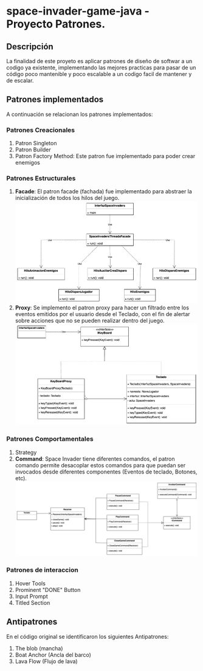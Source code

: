 # space-invader-game-java - Proyecto Patrones.

## Descripción

La finalidad de este proyeto es aplicar patrones de diseño de softwar a un codigo ya existente, 
implementando las mejores practicas para pasar de un código poco mantenible y poco escalable
a un codigo facil de mantener y de escalar.

## Patrones implementados

A continuación se relacionan los patrones implementados:

### Patrones Creacionales
 1. Patron Singleton 
 2. Patron Builder
 3. Patron Factory Method: Este patron fue implementado para poder crear enemigos 
### Patrones Estructurales
  1. **Facade**: El patron facade (fachada) fue implementado para abstraer la inicialización de todos los hilos del juego.
![facade-class.png](src%2Fmain%2Fresources%2Fdiagrams%2Ffacade-class.png)
  2. **Proxy**: Se implemento el patron proxy para hacer un filtrado entre los eventos emitidos por el usuario desde el Teclado, con el fin de alertar sobre acciones que no se pueden realizar dentro del juego.
![proxy-class.png](src%2Fmain%2Fresources%2Fdiagrams%2Fproxy-class.png)

### Patrones Comportamentales
  1. Strategy
  2. **Command**: Space Invader tiene diferentes comandos, el patron comando permite desacoplar estos comandos para que puedan ser invocados desde diferentes componentes (Eventos de teclado, Botones, etc).
![command-class.png](src%2Fmain%2Fresources%2Fdiagrams%2Fcommand-class.png)
### Patrones de interaccion
  1. Hover Tools
  2. Prominent "DONE" Button 
  3. Input Prompt
  4. Titled Section


## Antipatrones

En el código original se identificaron los siguientes Antipatrones: 

1. The blob (mancha)
2. Boat Anchor (Ancla del barco)
3. Lava Flow (Flujo de lava)

## 

